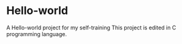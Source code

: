 # Hello-world
A Hello-world project for my self-training
This project is edited in C programming language.

